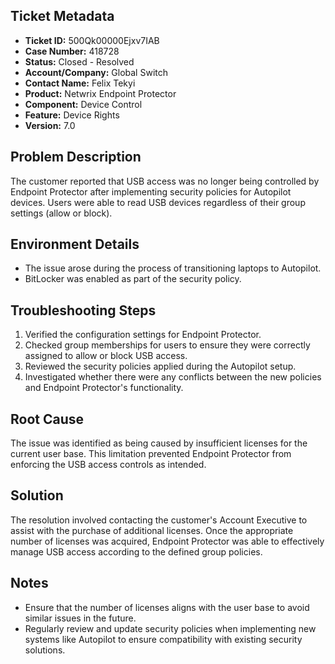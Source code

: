 ## Ticket Metadata
- **Ticket ID:** 500Qk00000Ejxv7IAB
- **Case Number:** 418728
- **Status:** Closed - Resolved
- **Account/Company:** Global Switch
- **Contact Name:** Felix Tekyi
- **Product:** Netwrix Endpoint Protector
- **Component:** Device Control
- **Feature:** Device Rights
- **Version:** 7.0

## Problem Description
The customer reported that USB access was no longer being controlled by Endpoint Protector after implementing security policies for Autopilot devices. Users were able to read USB devices regardless of their group settings (allow or block).

## Environment Details
- The issue arose during the process of transitioning laptops to Autopilot.
- BitLocker was enabled as part of the security policy.

## Troubleshooting Steps
1. Verified the configuration settings for Endpoint Protector.
2. Checked group memberships for users to ensure they were correctly assigned to allow or block USB access.
3. Reviewed the security policies applied during the Autopilot setup.
4. Investigated whether there were any conflicts between the new policies and Endpoint Protector's functionality.

## Root Cause
The issue was identified as being caused by insufficient licenses for the current user base. This limitation prevented Endpoint Protector from enforcing the USB access controls as intended.

## Solution
The resolution involved contacting the customer's Account Executive to assist with the purchase of additional licenses. Once the appropriate number of licenses was acquired, Endpoint Protector was able to effectively manage USB access according to the defined group policies.

## Notes
- Ensure that the number of licenses aligns with the user base to avoid similar issues in the future.
- Regularly review and update security policies when implementing new systems like Autopilot to ensure compatibility with existing security solutions.
